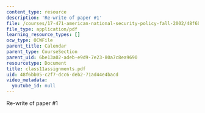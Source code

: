 ```yaml
---
content_type: resource
description: 'Re-write of paper #1'
file: /courses/17-471-american-national-security-policy-fall-2002/48f6bb05c2f7dcc6deb271ad44e4bacd_class11assignments.pdf
file_type: application/pdf
learning_resource_types: []
ocw_type: OCWFile
parent_title: Calendar
parent_type: CourseSection
parent_uid: 6be13a02-adeb-e9d9-7e23-80a7c8ea9690
resourcetype: Document
title: class11assignments.pdf
uid: 48f6bb05-c2f7-dcc6-deb2-71ad44e4bacd
video_metadata:
  youtube_id: null
---
```

Re-write of paper #1


